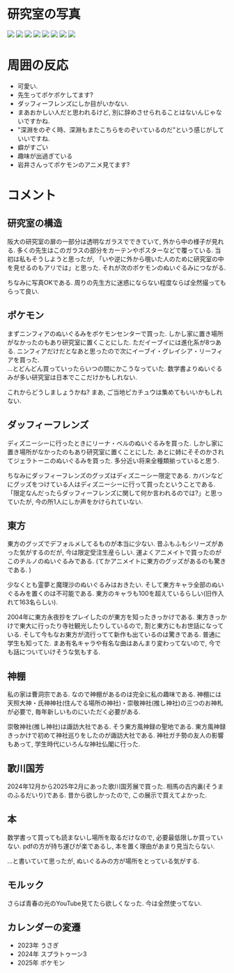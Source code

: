 # 研究室の写真


![](https://masataka123.github.io/blog3/sub6/picture_room/IMG_6186.jpeg)
![](https://masataka123.github.io/blog3/sub6/picture_room/IMG_5652.jpeg)
![](https://masataka123.github.io/blog3/sub6/picture_room/IMG_6164.jpeg)
![](https://masataka123.github.io/blog3/sub6/picture_room/IMG_5809.jpeg)
![](https://masataka123.github.io/blog3/sub6/picture_room/IMG_6166.jpeg)
![](https://masataka123.github.io/blog3/sub6/picture_room/IMG_5811.jpeg)
![](https://masataka123.github.io/blog3/sub6/picture_room/IMG_5818.jpeg)
![](https://masataka123.github.io/blog3/sub6/picture_room/IMG_5812.jpeg)

# 周囲の反応

- 可愛い.
- 先生ってポケポケしてます?
- ダッフィーフレンズにしか目がいかない. 
- まあおかしい人だと思われるけど, 別に辞めさせられることはないんじゃないですかね. 
- "深淵をのぞく時、深淵もまたこちらをのぞいているのだ"という感じがしていいですね.
- 癖がすごい
- 趣味が出過ぎている
- 岩井さんってポケモンのアニメ見てます?

# コメント

## 研究室の構造
阪大の研究室の扉の一部分は透明なガラスでできていて, 外から中の様子が見れる.
多くの先生はこのガラスの部分をカーテンやポスターなどで覆っている. 
当初は私もそうしようと思ったが, 「いや逆に外から覗いた人のために研究室の中を見せるのもアリでは」と思った. 
それが次のポケモンのぬいぐるみにつながる. 

ちなみに写真OKである. 周りの先生方に迷惑にならない程度ならば全然撮ってもらって良い. 

## ポケモン
まずニンフィアのぬいぐるみをポケモンセンターで買った. しかし家に置き場所がなかったのもあり研究室に置くことにした. 
ただイーブイには進化系が8つある. ニンフィアだけだとなあと思ったので次にイーブイ・グレイシア・リーフィアを買った.  
...とどんどん買っていったらいつの間にかこうなっていた. 数学書よりぬいぐるみが多い研究室は日本でここだけかもしれない. 

これからどうしましょうかね? まあ, ご当地ピカチュウは集めてもいいかもしれない.

## ダッフィーフレンズ
ディズニーシーに行ったときにリーナ・ベルのぬいぐるみを買った. しかし家に置き場所がなかったのもあり研究室に置くことにした. 
あとに姉にそそのかされてジェラトーニのぬいぐるみを買った. 
多分近い将来全種類揃っていると思う. 

ちなみにダッフィーフレンズのグッズはディズニーシー限定である. カバンなどにグッズをつけている人はディズニーシーに行って買ったということである. 
「限定なんだったらダッフィーフレンズに関して何か言われるのでは?」と思っていたが, 今の所1人にしか声をかけられていない. 

## 東方
東方のグッズでデフォルメしてるものが本当に少ない. 
昔ふもふもシリーズがあった気がするのだが, 今は限定受注生産らしい. 
運よくアニメイトで買ったのがこのチルノのぬいぐるみである. (てかアニメイトに東方のグッズがあるのも驚きである. )

少なくとも霊夢と魔理沙のぬいぐるみはおきたい. そして東方キャラ全部のぬいぐるみを置くのは不可能である. 東方のキャラも100を超えているらしい(旧作入れて163名らしい).

2004年に東方永夜抄をプレイしたのが東方を知ったきっかけである. 東方きっかけで東大に行ったり寺社観光したりしているので, 割と東方にもお世話になっている. 
そして今もなお東方が流行ってて新作も出ているのは驚きである. 普通に学生も知ってた.
まあ有名キャラや有名な曲はあんまり変わってないので, 今でも話についていけそうな気もする. 

## 神棚
私の家は曹洞宗である. なので神棚があるのは完全に私の趣味である. 
神棚には天照大神・氏神神社(住んでる場所の神社)・崇敬神社(推し神社)の三つのお神札が必要で, 毎年新しいものにいただく必要がある.

崇敬神社(推し神社)は諏訪大社である. そう東方風神録の聖地である. 東方風神録きっかけで初めて神社巡りをしたのが諏訪大社である. 神社ガチ勢の友人の影響もあって, 学生時代にいろんな神社仏閣に行った. 


## 歌川国芳

2024年12月から2025年2月にあった歌川国芳展で買った.
相馬の古内裏(そうまのふるだいり)である. 
昔から欲しかったので, この展示で買えてよかった. 

## 本
数学書って買っても読まないし場所を取るだけなので, 必要最低限しか買っていない.
pdfの方が持ち運びが楽であるし, 本を置く理由があまり見当たらない. 

...と書いていて思ったが, ぬいぐるみの方が場所をとっている気がする. 

## モルック
さらば青春の光のYouTube見てたら欲しくなった. 今は全然使ってない. 

## カレンダーの変遷
- 2023年 うさぎ
- 2024年 スプラトゥーン3
- 2025年 ポケモン